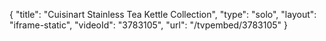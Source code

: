 {
    "title": "Cuisinart Stainless Tea Kettle Collection",
    "type": "solo",
    "layout": "iframe-static",
    "videoId": "3783105",
    "url": "\/tvpembed\/3783105"
}